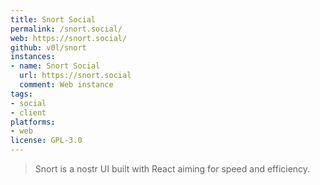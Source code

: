 ```yaml
---
title: Snort Social
permalink: /snort.social/
web: https://snort.social/
github: v0l/snort
instances:
- name: Snort Social
  url: https://snort.social
  comment: Web instance
tags:
- social
- client
platforms:
- web
license: GPL-3.0
---
```


> Snort is a nostr UI built with React aiming for speed and efficiency.

